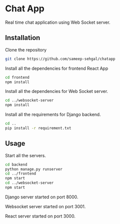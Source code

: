 # Chat App

Real time chat application using Web Socket server.

## Installation

Clone the repository

```bash
git clone https://github.com/sameep-sehgal/chatapp
```

Install all the dependencies for frontend React App

```bash
cd frontend
npm install
```

Install all the dependencies for Web Socket server.

```bash
cd ../websocket-server
npm install
```

Install all the requirements  for Django backend.

```bash
cd ..
pip install -r requirement.txt
```

## Usage

Start all the servers.

```bash
cd backend
python manage.py runserver
cd ../frontend
npm start
cd ../websocket-server
npm start
```
Django server started on port 8000.

Websocket server started on port 3001.

React server started on port 3000.


